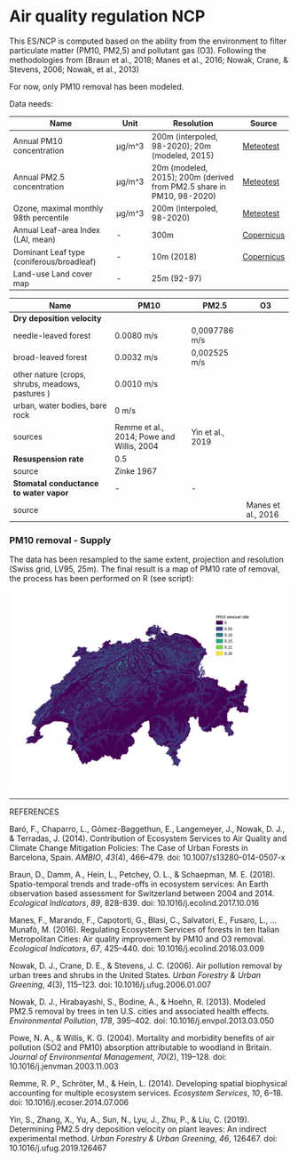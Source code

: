 # Air quality regulation NCP 

This ES/NCP is computed based on the ability from the environment to filter particulate matter (PM10, PM2,5) and pollutant gas (O3). Following the methodologies from (Braun et al., 2018; Manes et al., 2016; Nowak, Crane, & Stevens, 2006; Nowak, et al., 2013)

For now, only PM10 removal has been modeled. 

Data needs: 

| Name                                      | Unit   | Resolution                                                   | Source                                                       |
| ----------------------------------------- | ------ | ------------------------------------------------------------ | ------------------------------------------------------------ |
| Annual PM10 concentration                 | µg/m^3 | 200m (interpoled, 98-2020); 20m (modeled, 2015)              | [Meteotest](https://www.bafu.admin.ch/bafu/fr/home/themes/air/etat/donnees/pollution-de-l_air--modeles-et-scenarios.html) |
| Annual PM2.5 concentration                | µg/m^3 | 20m (modeled, 2015); 200m (derived from PM2.5 share in PM10, 98-2020) | [Meteotest](https://www.bafu.admin.ch/bafu/fr/home/themes/air/etat/donnees/pollution-de-l_air--modeles-et-scenarios.html) |
| Ozone, maximal monthly 98th percentile    | µg/m^3 | 200m (interpoled, 98-2020)                                   | [Meteotest](https://www.bafu.admin.ch/bafu/en/home/topics/air/state/data/historical-data/maps-of-annual-values.html) |
| Annual Leaf-area Index (LAI, mean)        | -      | 300m                                                         | [Copernicus](https://land.copernicus.eu/global/sites/cgls.vito.be/files/products/GIOGL1_PUM_LAI300m-V1_I1.60.pdf) |
| Dominant Leaf type (coniferous/broadleaf) | -      | 10m (2018)                                                   | [Copernicus](https://land.copernicus.eu/pan-european/high-resolution-layers/forests/dominant-leaf-type/status-maps/dominant-leaf-type-2018) |
| Land-use Land cover map                   | -      | 25m (92-97)                                                  |                                                              |

| Name                                             | PM10                                      | PM2.5            | O3                 |
| ------------------------------------------------ | ----------------------------------------- | ---------------- | ------------------ |
| **Dry deposition velocity**                      |                                           |                  |                    |
| needle-leaved forest                             | 0.0080 m/s                                | 0,0097786 m/s    |                    |
| broad-leaved forest                              | 0.0032 m/s                                | 0,002525 m/s     |                    |
| other nature (crops, shrubs, meadows, pastures ) | 0.0010 m/s                                |                  |                    |
| urban, water bodies, bare rock                   | 0 m/s                                     |                  |                    |
| sources                                          | Remme et al., 2014; Powe and Willis, 2004 | Yin et al., 2019 |                    |
| **Resuspension rate**                            | 0.5                                       |                  |                    |
| source                                           | Zinke 1967                                |                  |                    |
| **Stomatal conductance to water vapor**          | -                                         | -                |                    |
| source                                           |                                           |                  | Manes et al., 2016 |



### PM10 removal - Supply

The data has been resampled to the same extent, projection and resolution (Swiss grid, LV95, 25m). The final result is a map of PM10 rate of removal, the process has been performed on R (see script):

![](https://github.com/ValParCH/ValparCH/blob/main/air_quality_regulation/figs/AQR_value_PM10.png)



------

REFERENCES

Baró, F., Chaparro, L., Gómez-Baggethun, E., Langemeyer, J., Nowak, D. J., & Terradas, J. (2014). Contribution of Ecosystem Services to Air Quality and Climate Change Mitigation Policies: The Case of Urban Forests in Barcelona, Spain. *AMBIO*, *43*(4), 466–479. doi: 10.1007/s13280-014-0507-x

Braun, D., Damm, A., Hein, L., Petchey, O. L., & Schaepman, M. E. (2018). Spatio-temporal trends and trade-offs in ecosystem services: An Earth observation based assessment for Switzerland between 2004 and 2014. *Ecological Indicators*, *89*, 828–839. doi: 10.1016/j.ecolind.2017.10.016

Manes, F., Marando, F., Capotorti, G., Blasi, C., Salvatori, E., Fusaro, L., … Munafò, M. (2016). Regulating Ecosystem Services of forests in ten Italian Metropolitan Cities: Air quality improvement by PM10 and O3 removal. *Ecological Indicators*, *67*, 425–440. doi: 10.1016/j.ecolind.2016.03.009

Nowak, D. J., Crane, D. E., & Stevens, J. C. (2006). Air pollution removal by urban trees and shrubs in the United States. *Urban Forestry & Urban Greening*, *4*(3), 115–123. doi: 10.1016/j.ufug.2006.01.007

Nowak, D. J., Hirabayashi, S., Bodine, A., & Hoehn, R. (2013). Modeled PM2.5 removal by trees in ten U.S. cities and associated health effects. *Environmental Pollution*, *178*, 395–402. doi: 10.1016/j.envpol.2013.03.050

Powe, N. A., & Willis, K. G. (2004). Mortality and morbidity benefits of air pollution (SO2 and PM10) absorption attributable to woodland in Britain. *Journal of Environmental Management*, *70*(2), 119–128. doi: 10.1016/j.jenvman.2003.11.003

Remme, R. P., Schröter, M., & Hein, L. (2014). Developing spatial biophysical accounting for multiple ecosystem services. *Ecosystem Services*, *10*, 6–18. doi: 10.1016/j.ecoser.2014.07.006

Yin, S., Zhang, X., Yu, A., Sun, N., Lyu, J., Zhu, P., & Liu, C. (2019). Determining PM2.5 dry deposition velocity on plant leaves: An indirect experimental method. *Urban Forestry & Urban Greening*, *46*, 126467. doi: 10.1016/j.ufug.2019.126467
